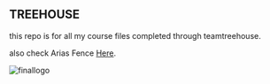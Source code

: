## TREEHOUSE

this repo is for all my course files completed through teamtreehouse.

also check Arias Fence [Here](http://www.ariasfence.com/).

![finallogo](https://user-images.githubusercontent.com/20893470/34365310-ec36c26c-ea5c-11e7-9672-d30e36819cde.png)
